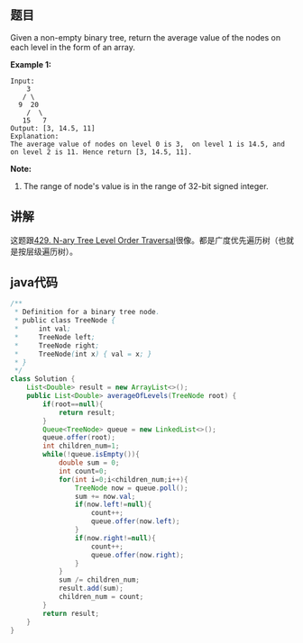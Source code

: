 ## 题目

Given a non-empty binary tree, return the average value of the nodes on each level in the form of an array.

**Example 1:**
```
Input:
    3
   / \
  9  20
    /  \
   15   7
Output: [3, 14.5, 11]
Explanation:
The average value of nodes on level 0 is 3,  on level 1 is 14.5, and on level 2 is 11. Hence return [3, 14.5, 11].
```

**Note:**
1. The range of node's value is in the range of 32-bit signed integer.

## 讲解

这题跟[429. N-ary Tree Level Order Traversal](https://segmentfault.com/a/1190000017718580)很像。都是广度优先遍历树（也就是按层级遍历树）。

## java代码

```java
/**
 * Definition for a binary tree node.
 * public class TreeNode {
 *     int val;
 *     TreeNode left;
 *     TreeNode right;
 *     TreeNode(int x) { val = x; }
 * }
 */
class Solution {
    List<Double> result = new ArrayList<>();
    public List<Double> averageOfLevels(TreeNode root) {
        if(root==null){
            return result;
        }
        Queue<TreeNode> queue = new LinkedList<>();
        queue.offer(root);
        int children_num=1;
        while(!queue.isEmpty()){
            double sum = 0;
            int count=0;
            for(int i=0;i<children_num;i++){
                TreeNode now = queue.poll();
                sum += now.val;
                if(now.left!=null){
                    count++;
                    queue.offer(now.left);
                }
                if(now.right!=null){
                    count++;
                    queue.offer(now.right);
                }
            }
            sum /= children_num;
            result.add(sum);
            children_num = count;
        }
        return result;
    }
}
```